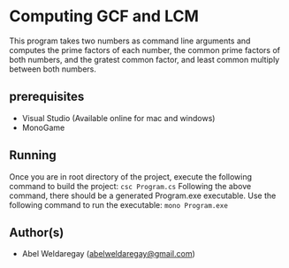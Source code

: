 # Computing GCF and LCM
This program takes two numbers as command line arguments and computes the prime factors of each number, the common prime factors of both numbers, and the gratest common factor, and least common multiply between both numbers. 

## prerequisites
- Visual Studio (Available online for mac and windows)
- MonoGame

## Running
Once you are in root directory of the project, execute the following command to build the project:
`csc Program.cs`
Following the above command, there should be a generated Program.exe executable. Use the following command to run the executable:
`mono Program.exe`
## Author(s)
- Abel Weldaregay (abelweldaregay@gmail.com)
